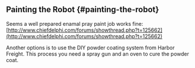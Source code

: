 ## Painting the Robot {#painting-the-robot}

Seems a well prepared enamal pray paint job works fine: [http://www.chiefdelphi.com/forums/showthread.php?t=125662](http://www.chiefdelphi.com/forums/showthread.php?t=125662)

Another options is to use the DIY powder coating system from Harbor Freight. This process you need a spray gun and an oven to cure the powder coat.